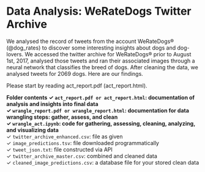 # Data Analysis: WeRateDogs Twitter Archive

We analysed the record of tweets from the account WeRateDogs® (@dog_rates) to discover some interesting insights about dogs and dog-lovers. We accessed the twitter archive for WeRateDogs® prior to August 1st, 2017, analysed those tweets and ran their associated images through a neural network that classifies the breed of dogs. After cleaning the data, we analysed tweets for 2069 dogs. Here are our findings.

Please start by reading act_report.pdf (act_report.html).

**Folder contents**
**✓ `act_report.pdf or act_report.html`: documentation of analysis and insights into final data**  
**✓ `wrangle_report.pdf or wrangle_report.html`: documentation for data wrangling steps: gather, assess, and clean**    
**✓ `wrangle_act.ipynb`: code for gathering, assessing, cleaning, analyzing, and visualizing data**    
✓ `twitter_archive_enhanced.csv`: file as given    
✓ `image_predictions.tsv`: file downloaded programmatically  
✓ `tweet_json.txt`: file constructed via API  
✓ `twitter_archive_master.csv`: combined and cleaned data  
✓ `cleaned_image_predictions.csv`: a database file for your stored clean data  
